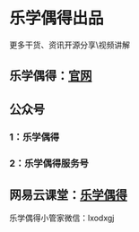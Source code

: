 # 乐学偶得出品 



更多干货、资讯开源分享\视频讲解



## 乐学偶得：[官网](http://www.lexueoude.com) 



## 公众号



### 1：乐学偶得 

### 2：乐学偶得服务号



## 网易云课堂：[乐学偶得](https://study.163.com/provider/400000000627054/index.htm?share=2&shareId=400000000627054)



乐学偶得小管家微信：lxodxgj

